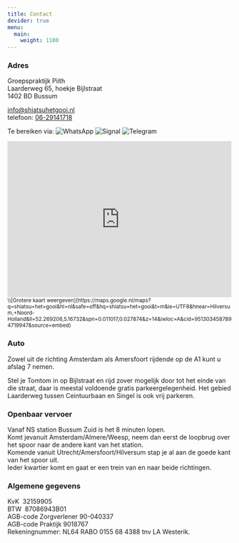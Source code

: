 ```yaml
---
title: Contact
devider: true
menu:
  main:
    weight: 1100
---
```

### Adres

Groepspraktijk Piith\
Laarderweg 65, hoekje Bijlstraat\
1402 BD Bussum

[info@shiatsuhetgooi.nl](mailto:info@shiatsuhetgooi.nl)\
telefoon: [06-29141718](tel:06-29141718)

Te bereiken via: ![](/uploads/whatsapp.png "WhatsApp") ![](/uploads/signal.png "Signal") ![](/uploads/telegram.png "Telegram")

<iframe src="https://maps.google.nl/maps?q=shiatsu+het+gooi&hl=nl&safe=off&hq=shiatsu+het+gooi&t=m&ie=UTF8&hnear=Hilversum,+Noord-Holland&ll=52.269206,5.16732&spn=0.011017,0.027874&z=14&iwloc=A&cid=9513034587894719947&output=embed" frameborder="0" marginwidth="0" marginheight="0" scrolling="no" width="502" height="350"></iframe>  
<small>\\[Grotere kaart weergeven](https://maps.google.nl/maps?q=shiatsu+het+gooi&hl=nl&safe=off&hq=shiatsu+het+gooi&t=m&ie=UTF8&hnear=Hilversum,+Noord-Holland&ll=52.269206,5.16732&spn=0.011017,0.027874&z=14&iwloc=A&cid=9513034587894719947&source=embed)</small>

### Auto

Zowel uit de richting Amsterdam als Amersfoort rijdende op de A1 kunt u afslag 7 nemen.

Stel je Tomtom in op Bijlstraat en rijd zover mogelijk door tot het einde van die straat, daar is meestal voldoende gratis parkeergelegenheid. Het gebied Laarderweg tussen Ceintuurbaan en Singel is ook vrij parkeren.

### Openbaar vervoer

Vanaf NS station Bussum Zuid is het 8 minuten lopen.\
Komt jevanuit Amsterdam/Almere/Weesp, neem dan eerst de loopbrug over het spoor naar de andere kant van het station.\
Komende vanuit Utrecht/Amersfoort/Hilversum stap je al aan de goede kant van het spoor uit.\
Ieder kwartier komt en gaat er een trein van en naar beide richtingen.

### Algemene gegevens

KvK  32159905\
BTW  87086943B01\
AGB-code Zorgverlener 90-040337\
AGB-code Praktijk 9018767\
Rekeningnummer: NL64 RABO 0155 68 4388 tnv LA Westerik.